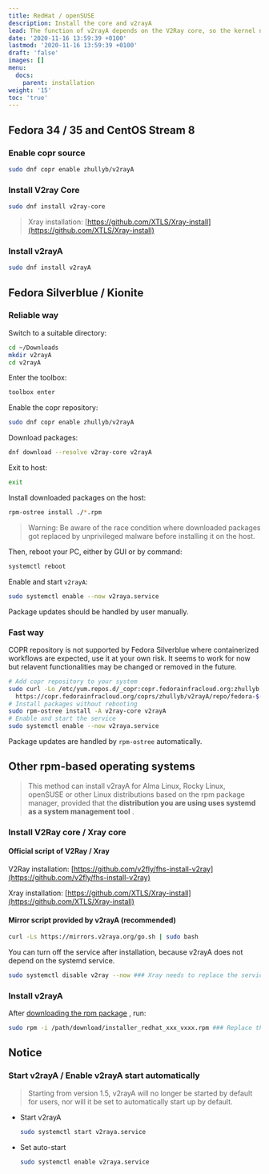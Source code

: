 ```yaml
---
title: RedHat / openSUSE
description: Install the core and v2rayA
lead: The function of v2rayA depends on the V2Ray core, so the kernel needs to be installed.
date: '2020-11-16 13:59:39 +0100'
lastmod: '2020-11-16 13:59:39 +0100'
draft: 'false'
images: []
menu:
  docs:
    parent: installation
weight: '15'
toc: 'true'
---
```


## Fedora 34 / 35 and CentOS Stream 8

### Enable copr source

```bash
sudo dnf copr enable zhullyb/v2rayA
```

### Install V2ray Core

```bash
sudo dnf install v2ray-core
```

> Xray installation: [https://github.com/XTLS/Xray-install](https://github.com/XTLS/Xray-install)

### Install v2rayA

```bash
sudo dnf install v2rayA
```

## Fedora Silverblue / Kionite
### Reliable way
Switch to a suitable directory:
```bash
cd ~/Downloads
mkdir v2rayA
cd v2rayA
```

Enter the toolbox:
```bash
toolbox enter
```

Enable the copr repository:
```bash
sudo dnf copr enable zhullyb/v2rayA
```

Download packages:
```bash
dnf download --resolve v2ray-core v2rayA
```

Exit to host:
```bash
exit
```

Install downloaded packages on the host:
```bash
rpm-ostree install ./*.rpm
```

> Warning: Be aware of the race condition where downloaded packages got replaced by unprivileged malware before installing it on the host.

Then, reboot your PC, either by GUI or by command:
```bash
systemctl reboot
```

Enable and start `v2rayA`:
```bash
sudo systemctl enable --now v2raya.service
```

Package updates should be handled by user manually.

### Fast way
COPR repository is not supported by Fedora Silverblue where containerized workflows are expected, use it at your own risk. It seems to work for now but relavent functionalities may be changed or removed in the future.

```bash
# Add copr repository to your system
sudo curl -Lo /etc/yum.repos.d/_copr:copr.fedorainfracloud.org:zhullyb:v2rayA.repo \
  https://copr.fedorainfracloud.org/coprs/zhullyb/v2rayA/repo/fedora-$(rpm -E %fedora)/zhullyb-v2rayA-fedora-$(rpm -E %fedora).repo
# Install packages without rebooting
sudo rpm-ostree install -A v2ray-core v2rayA
# Enable and start the service
sudo systemctl enable --now v2raya.service
```

Package updates are handled by `rpm-ostree` automatically.


## Other rpm-based operating systems

> This method can install v2rayA for Alma Linux, Rocky Linux, openSUSE or other Linux distributions based on the rpm package manager, provided that the **distribution you are using uses systemd as a system management tool** .

### Install V2Ray core / Xray core

#### Official script of V2Ray / Xray

V2Ray installation: [https://github.com/v2fly/fhs-install-v2ray](https://github.com/v2fly/fhs-install-v2ray)

Xray installation: [https://github.com/XTLS/Xray-install](https://github.com/XTLS/Xray-install)

#### Mirror script provided by v2rayA (recommended)

```bash
curl -Ls https://mirrors.v2raya.org/go.sh | sudo bash
```

You can turn off the service after installation, because v2rayA does not depend on the systemd service.

```bash
sudo systemctl disable v2ray --now ### Xray needs to replace the service with xray
```

### Install v2rayA

After [downloading the rpm package](https://github.com/v2rayA/v2rayA/releases) , run:

```bash
sudo rpm -i /path/download/installer_redhat_xxx_vxxx.rpm ### Replace the actual path where the rpm package is located by yourself
```

## Notice

### Start v2rayA / Enable v2rayA start automatically

> Starting from version 1.5, v2rayA will no longer be started by default for users, nor will it be set to automatically start up by default.

- Start v2rayA

    ```bash
    sudo systemctl start v2raya.service
    ```

- Set auto-start

    ```bash
    sudo systemctl enable v2raya.service
    ```
